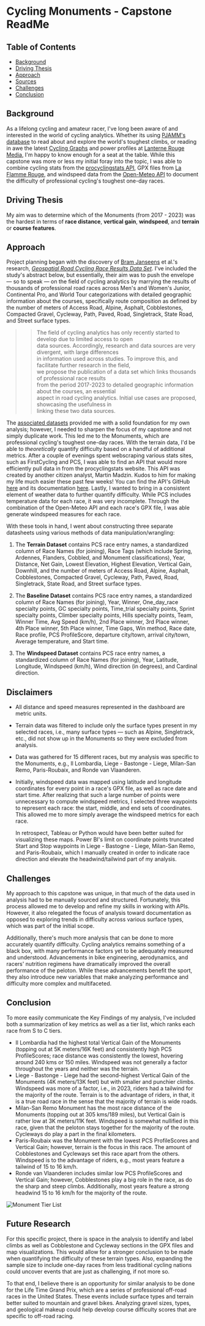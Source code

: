 # Cycling Monuments - Capstone ReadMe

## Table of Contents
- [Background](#background)
- [Driving Thesis](#driving-thesis)
- [Approach](#approach)
- [Sources](#sources)
- [Challenges](#challenges)
- [Conclusion](#conclusion)

## Background
As a lifelong cycling and amateur racer, I've long been aware of and interested in the world of cycling analytics. Whether its using [PJAMM's database](https://pjammcycling.com/) to read about and explore the world's toughest climbs, or reading in awe the latest [Cycling Graphs](https://x.com/cyclinggraphs?lang=en) and power profiles at [Lanterne Rouge Media](https://lanternerouge.com/), I'm happy to know enough for a seat at the table. While this capstone was more or less my initial foray into the topic, I was able to combine cycling stats from the [procyclingstats API](https://procyclingstats.readthedocs.io/en/latest/), GPX files from [La Flamme Rouge](https://www.la-flamme-rouge.eu/), and windspeed data from the [Open-Meteo API](https://open-meteo.com/) to document the difficulty of professional cycling's toughest one-day races.  

## Driving Thesis
My aim was to determine which of the Monuments (from 2017 - 2023) was the hardest in terms of **race distance**, **vertical gain**, **windspeed**, and **terrain** or **course features**.

## Approach
Project planning began with the discovery of [Bram Janseens](#) et al.'s research, *[Geospatial Road Cycling Race Results Data Set](https://arxiv.org/pdf/2410.09055)*. I've included the study's abstract below, but essentially, their aim was to push the envelope — so to speak — on the field of cycling analytics by marrying the results of thousands of professional road races across Men's and Women's Junior, Continental Pro, and World Tour categorizations with detailed geographic information about the courses, specifically route composition as defined by the number of meters of Access Road, Alpine, Asphalt, Cobblestones, Compacted Gravel, Cycleway, Path, Paved, Road, Singletrack, State Road, and Street surface types. 

>> The field of cycling analytics has only recently started to develop due to limited access to open  
>> data sources. Accordingly, research and data sources are very divergent, with large differences  
>> in information used across studies. To improve this, and facilitate further research in the field,  
>> we propose the publication of a data set which links thousands of professional race results  
>> from the period 2017-2023 to detailed geographic information about the courses, an essential  
>> aspect in road cycling analytics. Initial use cases are proposed, showcasing the usefulness in  
>> linking these two data sources.

The [associated datasets](https://figshare.com/articles/dataset/Cycling_Analytics_Data_Sets/24566542) provided me with a solid foundation for my own analysis; however, I needed to sharpen the focus of my capstone and not simply duplicate work. This led me to the Monuments, which are professional cycling's toughest one-day races. With the terrain data, I'd be able to *theoretically* quantify difficulty based on a handful of additional metrics. After a couple of evenings spent webscraping various stats sites, such as FirstCycling and PCS, I was able to find an API that would more efficiently pull data in from the procyclingstats website. This API was created by another citizen analyst, Martin Madzin. Kudos to him for making my life much easier these past few weeks! You can find the API's GitHub [here](https://github.com/themm1/procyclingstats) and its documentation [here](https://procyclingstats.readthedocs.io/en/latest/). Lastly, I wanted to bring in a consistent element of weather data to further quantify difficulty. While PCS includes temperature data for each race, it was very incomplete. Through the combination of the Open-Meteo API and each race's GPX file, I was able generate windspeed measures for each race. 

With these tools in hand, I went about constructing three separate datasheets using various methods of data manipulation/wrangling:
1. The **Terrain Dataset** contains PCS race entry names, a standardized column of Race Names (for joining), Race Tags (which include Spring, Ardennes, Flanders, Cobbled, and Monument classifications), Year, Distance, Net Gain, Lowest Elevation, Highest Elevation, Vertical Gain, Downhill, and the number of meters of Access Road, Alpine, Asphalt, Cobblestones, Compacted Gravel, Cycleway, Path, Paved, Road, Singletrack, State Road, and Street surface types. 

2. The **Baseline Dataset** contains PCS race entry names, a standardized column of Race Names (for joining), Year, Winner, One_day_race specialty points, GC specialty points, Time_trial specialty points, Sprint specialty points, Climber specialty points, Hills specialty points, Team, Winner Time, Avg Speed (km/h), 2nd Place winner, 3rd Place winner, 4th Place winner, 5th Place winner, Time Gaps, Win method, Race date, Race profile, PCS ProfileScore, departure city/town, arrival city/town, Average temperature, and Start time.

3. The **Windspeed Dataset** contains PCS race entry names, a standardized column of Race Names (for joining), Year, Latitude, Longitude, Windspeed (km/h), Wind direction (in degrees), and Cardinal direction. 

## Disclaimers
+ All distance and speed measures represented in the dashboard are metric units.
+ Terrain data was filtered to include only the surface types present in my selected races, i.e., many surface types — such as Alpine, Singletrack, etc., did not show up in the Monuments so they were excluded from analysis.
+ Data was gathered for 15 different races, but my analysis was specific to the Monuments, e.g., Il Lombardia, Liege - Bastonge - Liege, Milan-San Remo, Paris-Roubaix, and Ronde van Vlaanderen.
+ Initially, windspeed data was mapped using latitude and longitude coordinates for every point in a race's GPX file, as well as race date and start time. After realizing that such a large number of points were unnecessary to compute windspeed metrics, I selected three waypoints to represent each race: the start, middle, and end sets of coordinates. This allowed me to more simply average the windspeed metrics for each race. 

  In retrospect, Tableau or Python would have been better suited for visualizing these maps. Power BI's limit on coordinate points truncated Start and Stop waypoints in Liege - Bastogne - Liege, Milan-San Remo,      and Paris-Roubaix, which I manually created in order to indicate race direction and elevate the headwind/tailwind part of my analysis.

## Challenges
My approach to this capstone was unique, in that much of the data used in analysis had to be manually sourced and structured. Fortunately, this process allowed me to develop and refine my skills in working with APIs. However, it also relegated the focus of analysis toward documentation as opposed to exploring trends in difficulty across various surface types, which was part of the initial scope. 

Additionally, there's much more analysis that can be done to more accurately quantify difficulty. Cycling analytics remains something of a black box, with many performance factors yet to be adequately measured and understood. Advancements in bike engineering, aerodynamics, and racers' nutrition regimens have dramatically improved the overall performance of the peloton. While these advancements benefit the sport, they also introduce new variables that make analyzing performance and difficulty more complex and multifaceted.

## Conclusion
To more easily communicate the Key Findings of my analysis, I've included both a summarization of key metrics as well as a tier list, which ranks each race from S to C tiers. 

+ Il Lombardia had the highest total Vertical Gain of the Monuments (topping out at 5K meters/16K feet) and consistently high PCS ProfileScores; race distance was consistently the lowest, hovering around 240 kms or 150 miles. Windspeed was not generally a factor throughout the years and neither was the terrain.
+ Liege - Bastonge - Liege had the second-highest Vertical Gain of the Monuments (4K meters/13K feet) but with smaller and punchier climbs. Windspeed was more of a factor, i.e., in 2023, riders had a tailwind for the majority of the route. Terrain is to the advantage of riders, in that, it is a true road race in the sense that the majority of terrain is wide roads.
+ Milan-San Remo Monument has the most race distance of the Monuments (topping out at 305 kms/189 miles), but Vertical Gain is rather low at 3K meters/11K feet. Windspeed is somewhat nullified in this race, given that the peloton stays together for the majority of the route. Cycleways do play a part in the final kilometers.
+ Paris-Roubaix was the Monument with the lowest PCS ProfileScores and Vertical Gain; however, terrain is the focus in this race. The amount of Cobblestones and Cycleways set this race apart from the others. Windspeed is to the advantage of riders, e.g., most years feature a tailwind of 15 to 16 km/h.
+ Ronde van Vlaanderen includes similar low PCS ProfileScores and Vertical Gain; however, Cobblestones play a big role in the race, as do the sharp and steep climbs. Additionally, most years feature a strong headwind 15 to 16 km/h for the majority of the route.

![Monument Tier List](https://github.com/mikeriello/Cycling-Monument-Capstone/blob/main/images/Monument%20Tier%20List.png)

## Future Research
For this specific project, there is space in the analysis to identify and label climbs as well as Cobblestone and Cycleway sections in the GPX files and map visualizations. This would allow for a stronger conclusion to be made when quantifying the difficulty of these terrain types. Also, expanding the sample size to include one-day races from less traditional cycling nations could uncover events that are just as challenging, if not more so. 

To that end, I believe there is an opportunity for similar analysis to be done for the Life Time Grand Prix, which are a series of professional off-road races in the United States. These events include surface types and terrain better suited to mountain and gravel bikes. Analyzing gravel sizes, types, and geological makeup could help develop course difficulty scores that are specific to off-road racing.
